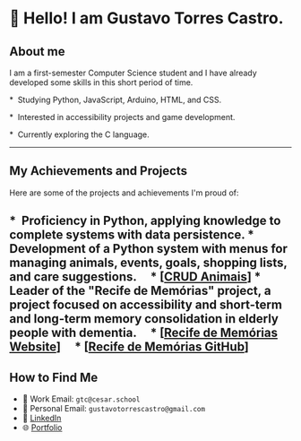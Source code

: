 # 👋 Hello! I am Gustavo Torres Castro.

## About me

I am a first-semester Computer Science student and I have already developed some skills in this short period of time.

*  Studying Python, JavaScript, Arduino, HTML, and CSS.

*  Interested in accessibility projects and game development.

*  Currently exploring the C language.

---

## My Achievements and Projects

Here are some of the projects and achievements I'm proud of:

*  Proficiency in Python, applying knowledge to complete systems with data persistence.
*  Development of a Python system with menus for managing animals, events, goals, shopping lists, and care suggestions.
    * [[CRUD Animais](https://github.com/BrunoAU/CRUD_animais)]
*  Leader of the "Recife de Memórias" project, a project focused on accessibility and short-term and long-term memory consolidation in elderly people with dementia.
    * [[Recife de Memórias Website](https://sites.google.com/cesar.school/g9-site/in%C3%ADcio)]
    * [[Recife de Memórias GitHub](https://github.com/LHFalcao/Recife_de_Memorias/blob/main)]
---

## How to Find Me

* 📧 Work Email: `gtc@cesar.school`
* 📧 Personal Email: `gustavotorrescastro@gmail.com`
* 💼 [LinkedIn](www.linkedin.com/in/gustavotorrescastro)
* 🌐 [Portfolio](https://tiny-croissant-84c217.netlify.app/)
